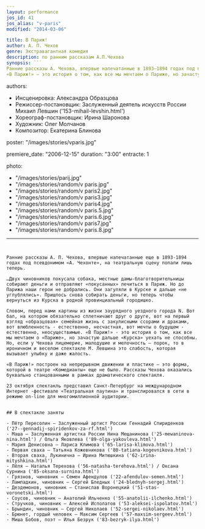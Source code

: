 ```yaml
---
layout: performance
jos_id: 41
jos_alias: "v-paris"
modified: "2014-03-06"

title: В Париж!
author: А. П. Чехов
genre: Экстравагантная комедия
description: по ранним рассказам А.П.Чехова
synopsis: ```
Ранние рассказы А. Чехова, впервые напечатанные в 1893–1894 годах под псевдонимом А.Чехонте, на театральную сцену впервые попали в театре Комедианты. В Париж! построен на непрерывном движении и пластике. Актеры фактически станцевали спектакль, не лишив его чеховской иронии и глубины.
«В Париж!» — это история о том, как все мы мечтаем о Париже, но зачастую дальше Курска уехать не способны.
```

authors:
- Инсценировка: Александра Образцова
- Режиссер-постановщик: Заслуженный деятель искусств России Михаил Левшин ('153-mihail-levshin.html')
- Хореограф-постановщик: Ирина Шаронова
- Художник: Олег Молчанов
- Композитор: Екатерина Блинова

poster: "/images/stories/vparis.jpg"

premiere_date: "2006-12-15"
duration: "3:00"
entracte: 1

photo:
- "/images/stories/parij.jpg"
- "/images/stories/random/v paris.jpg"
- "/images/stories/random/v paris2.jpg"
- "/images/stories/random/v paris3.jpg"
- "/images/stories/random/v paris4.jpg"
- "/images/stories/random/v paris.5.jpg"
- "/images/stories/random/v paris.6.jpg"
- "/images/stories/random/v paris7.jpg"
- "/images/stories/random/v paris.8.jpg"
---
```


Ранние рассказы А. П. Чехова, впервые напечатанные еще в 1893-1894 годах под псевдонимом «А. Чехонте», на театральную сцену попали лишь теперь.

…Двух чиновников покусала собака, местные дамы-благотворительницы собирают деньги и отправляют «покусанных» лечиться в Париж. Но до Парижа наши герои не добрались. Они загуляли в Курске и дальше «не углублялись». Пришлось снова собирать деньги, но теперь чтобы вернуться из Курска в родной провинциальный городишко.

Словом, перед нами картины из жизни заурядного уездного города N. Вот бал, на котором обязательно сплетничают друг о друге, вот на первый взгляд «образцовая» семейная жизнь с закулисными ссорами и драками, вот влюбленность - естественно, несчастная, вот мечты о будущем - естественно, неосуществимые. «В Париж!» - это история о том, как все мы мечтаем о «Париже», но зачастую дальше «Курска» уехать не способны. Но, если у Чехова лицемерие, малодушие и мелочность – порок, то в ироничном и веселом спектакле М. Левшина это слабость, которая вызывает улыбку и даже жалость.

«В Париж!» построен на непрерывном движении и пластике – это форма, которой в театре «Комедианты» еще не было. Рассказы Чехова оказались буквально станцованными в рамках драматического спектакля.

23 октября спектакль представил Санкт-Петербург на международном Интернет -фестивале «Театральная паутина» и транслировался в сети в режиме on-line для многомиллионной аудитории.


## В спектакле заняты

- Пётр Пересолин — Заслуженный артист России Геннадий Спириденков ('27--gennadij-spiridenkov-za-rf.html')
- Маша — Заслуженная артистка России Нина Мещанинова ('25-mewaninova-nina.html') / Ольга Яковлева ('89-olga-yakovleva.html')
- Мария Денисовна — Лариса Климова ('65-larisa-klimova.html')
- Первая сваха — Татьяна Кожевникова ('80-tatiana-kogevnikova.html')
- Вторая сваха, Лукинична — Ирина Митюшкина ('62-irina-mityshkina.html')
- Лёля — Наталья Терехова ('56-natasha-terehova.html') / Оксана Сурнина ('85-oksana-surnina.html')
- Грязнов, чиновник — Семен Афендулов ('22-afendulov-semen.html')
- Лампадкин, чиновник — Сергей Бледных ('24-blednyh-sergej.html')
- Дездемонов, чиновник — Станислав Воронецкий ('51-stas-voronetski.html')
- Соусов, чиновник — Анатолий Ильченко ('55-anatolii-ilchenko.html')
- Стручков, чиновник — Алексей Исполатов ('53-aleksei-ispolatov.html')
- Брындин, чиновник — Сергей Николаев ('52-sergei-nikolaev.html')
- Брюнет, гордый человек — Максим Сергеев ('57-maxsim-sergeev.html')
- Миша Бобов, поэт — Илья Безрук ('83-bezryk-ilya.html')